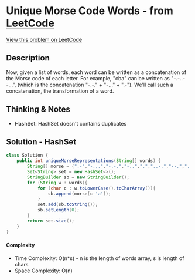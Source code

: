 # Unique Morse Code Words - from [LeetCode](https://leetcode.com)
[View this problem on LeetCode](https://leetcode.com/problems/unique-morse-code-words/)

## Description
Now, given a list of words, each word can be written as a concatenation of the Morse code of each letter. For example, "cba" can be written as "-.-..--...", (which is the concatenation "-.-." + "-..." + ".-"). We'll call such a concatenation, the transformation of a word.

## Thinking & Notes
* HashSet: HashSet doesn't contains duplicates

## Solution - HashSet
```java
class Solution {
    public int uniqueMorseRepresentations(String[] words) {
        String[] morse = {".-","-...","-.-.","-..",".","..-.","--.","....","..",".---","-.-",".-..","--","-.","---",".--.","--.-",".-.","...","-","..-","...-",".--","-..-","-.--","--.."};
        Set<String> set = new HashSet<>();
        StringBuilder sb = new StringBuilder();
        for (String w : words){
            for (char c : w.toLowerCase().toCharArray()){
                sb.append(morse[c-'a']);
            }
            set.add(sb.toString());
            sb.setLength(0);
        }
        return set.size();
    }
}
```
#### Complexity
* Time Complexity: O(n*s) - n is the length of words array, s is length of chars
* Space Complexity: O(n)
